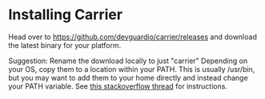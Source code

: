 # Installing Carrier

Head over to <https://github.com/devguardio/carrier/releases>
and download the latest binary for your platform.

Suggestion: Rename the download locally to just "carrier"
Depending on your OS, copy them to a location within your PATH. This is usually /usr/bin,
but you may want to add them to your home directly and instead change your PATH variable.
See [this stackoverflow thread](https://stackoverflow.com/questions/14637979/how-to-permanently-set-path-on-linux-unix) for instructions.
